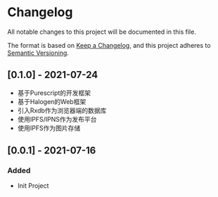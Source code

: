 # Changelog
All notable changes to this project will be documented in this file.

The format is based on [Keep a Changelog](https://keepachangelog.com/en/1.0.0/),
and this project adheres to [Semantic Versioning](https://semver.org/spec/v2.0.0.html).

## [0.1.0] - 2021-07-24
- 基于Purescript的开发框架
- 基于Halogen的Web框架
- 引入Rxdb作为浏览器端的数据库
- 使用IPFS/IPNS作为发布平台
- 使用IPFS作为图片存储

## [0.0.1] - 2021-07-16
### Added
- Init Project
